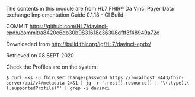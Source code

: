 The contents in this module are from HL7 FHIR® Da Vinci Payer Data exchange Implementation Guide 0.1.18 - CI Build.

COMMIT https://github.com/HL7/davinci-epdx/commit/a8420e6db30b9831618c36308dfff3f48949a72e

Downloaded from http://build.fhir.org/ig/HL7/davinci-epdx/

Retrieved on 08 SEPT 2020

Check the Profiles are on the system: 

```
$ curl -ks -u fhiruser:change-password https://localhost:9443/fhir-server/api/v4/metadata 2>&1 | jq -r '.rest[].resource[] | "\(.type),\(.supportedProfile)"' | grep -i davinci
```
